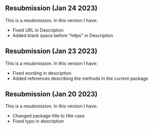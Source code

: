 ## Resubmission (Jan 24 2023)
This is a resubmission. In this version I have:

* Fixed URL in Description
* Added blank space before "https" in Description


## Resubmission (Jan 23 2023)
This is a resubmission. In this version I have:

* Fixed wording in description
* Added references describing the methods in the current package


## Resubmission (Jan 20 2023)
This is a resubmission. In this version I have:

* Changed package title to title case
* Fixed typo in description

